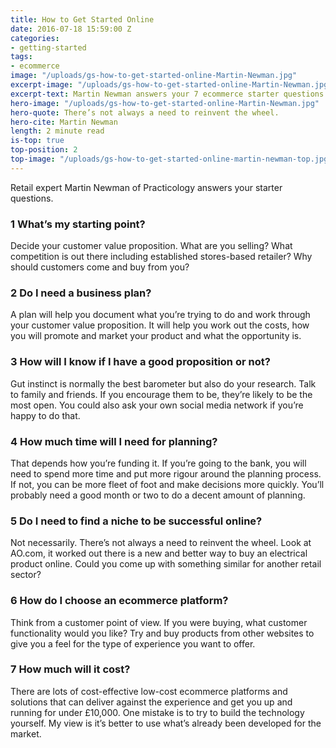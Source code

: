 ```yaml
---
title: How to Get Started Online
date: 2016-07-18 15:59:00 Z
categories:
- getting-started
tags:
- ecommerce
image: "/uploads/gs-how-to-get-started-online-Martin-Newman.jpg"
excerpt-image: "/uploads/gs-how-to-get-started-online-Martin-Newman.jpg"
excerpt-text: Martin Newman answers your 7 ecommerce starter questions
hero-image: "/uploads/gs-how-to-get-started-online-Martin-Newman.jpg"
hero-quote: There’s not always a need to reinvent the wheel.
hero-cite: Martin Newman
length: 2 minute read
is-top: true
top-position: 2
top-image: "/uploads/gs-how-to-get-started-online-martin-newman-top.jpg"
---
```


Retail expert Martin Newman of Practicology answers your starter questions. 

### 1 What’s my starting point?

Decide your customer value proposition. What are you selling? What competition is out there including established stores-based retailer? Why should customers come and buy from you?

### 2 Do I need a business plan?

A plan will help you document what you’re trying to do and work through your customer value proposition. It will help you work out the costs, how you will promote and market your product and what the opportunity is. 

### 3 How will I know if I have a good proposition or not? 

Gut instinct is normally the best barometer but also do your research. Talk to family and friends. If you encourage them to be, they’re likely to be the most open. You could also ask your own social media network if you’re happy to do that. 

### 4 How much time will I need for planning? 

That depends how you’re funding it. If you’re going to the bank, you will need to spend more time and put more rigour around the planning process. If not, you can be more fleet of foot and make decisions more quickly. You’ll probably need a good month or two to do a decent amount of planning. 

### 5 Do I need to find a niche to be successful online? 

Not necessarily. There’s not always a need to reinvent the wheel. Look at AO.com, it worked out there is a new and better way to buy an electrical product online. Could you come up with something similar for another retail sector? 

### 6 How do I choose an ecommerce platform?

Think from a customer point of view. If you were buying, what customer functionality would you like? Try and buy products from other websites to give you a feel for the type of experience you want to offer. 

### 7 How much will it cost? 

There are lots of cost-effective low-cost ecommerce platforms and solutions that can deliver against the experience and get you up and running for under £10,000. One mistake is to try to build the technology yourself. My view is it’s better to use what’s already been developed for the market. 
